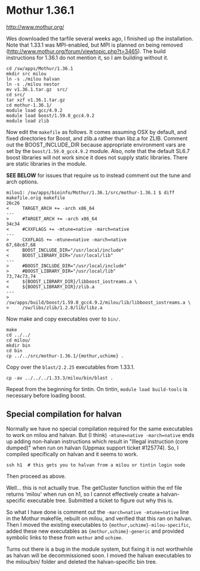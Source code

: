 Mothur 1.36.1
=============

<http://www.mothur.org/>

Wes downloaded the tarfile several weeks ago, I finished up the installation.
Note that 1.33.1 was MPI-enabled, but MPI is planned on being removed
(<http://www.mothur.org/forum/viewtopic.php?t=3465>).  The build instructions
for 1.36.1 do not mention it, so I am building without it.

    cd /sw/apps/Mothur/1.36.1
    mkdir src milou
    ln -s ./milou halvan
    ln -s ./milou nestor
    mv v1.36.1.tar.gz  src/
    cd src/
    tar xzf v1.36.1.tar.gz 
    cd mothur-1.36.1/
    module load gcc/4.9.2
    module load boost/1.59.0_gcc4.9.2
    module load zlib

Now edit the `makefile` as follows.  It comes assuming OSX by default, and
fixed directories for Boost, and zlib.a rather than libz.a for ZLIB.  Comment
out the BOOST_INCLUDE_DIR because appropriate environment vars are set by the
`boost/1.59.0_gcc4.9.2` module.  Also, note that the default SL6.7 boost
libraries will not work since it does not supply static libraries.  There are
static libraries in the module.

**SEE BELOW** for issues that require us to instead comment out the tune and
arch options.

````
milou1: /sw/apps/bioinfo/Mothur/1.36.1/src/mothur-1.36.1 $ diff makefile.orig makefile
26c26
<     TARGET_ARCH += -arch x86_64
---
>     #TARGET_ARCH += -arch x86_64
34c34
<     #CXXFLAGS += -mtune=native -march=native
---
>     CXXFLAGS += -mtune=native -march=native
67,68c67,68
<     BOOST_INCLUDE_DIR="/usr/local/include"
<     BOOST_LIBRARY_DIR="/usr/local/lib"
---
>     #BOOST_INCLUDE_DIR="/usr/local/include"
>     #BOOST_LIBRARY_DIR="/usr/local/lib"
73,74c73,74
<     ${BOOST_LIBRARY_DIR}/libboost_iostreams.a \
<     ${BOOST_LIBRARY_DIR}/zlib.a
---
>     /sw/apps/build/boost/1.59.0_gcc4.9.2/milou/lib/libboost_iostreams.a \
>     /sw/libs/zlib/1.2.8/lib/libz.a
````

Now make and copy executables over to `bin/`.

    make
    cd ../../
    cd milou/
    mkdir bin
    cd bin
    cp ../../src/mothur-1.36.1/{mothur,uchime} .

Copy over the `blast/2.2.25` executables from 1.33.1.

    cp -av ../../../1.33.3/milou/bin/blast .

Repeat from the beginning for tintin.  On tintin, `module load build-tools` is
necessary before loading boost.


Special compilation for halvan
------------------------------

Normally we have no special compilation required for the same executables to
work on milou and halvan.  But (I think) `-mtune=native -march=native` ends up
adding non-halvan instructions which result in "Illegal instruction (core
dumped)" when run on halvan (Uppmax support ticket #125774).  So, I compiled
specifically on halvan and it seems to work.

    ssh h1  # this gets you to halvan from a milou or tintin login node

Then proceed as above.

Well... this is not actually true.  The getCluster function within the mf file
returns 'milou' when run on h1, so I cannot effectively create a
halvan-specific executable tree.  Submitted a ticket to figure out why this is.

So what I have done is comment out the `-march=native -mtune=native` line in
the Mothur makefile, rebuilt on milou, and verified that this ran on halvan.
Then I moved the existing executables to `{mothur,uchime}-milou-specific`,
added these new executables as `{mothur,uchime}-generic` and provided symbolic
links to these from `mothur` and `uchime`.

Turns out there is a bug in the module system, but fixing it is not worthwhile
as halvan will be decommissioned soon.  I moved the halvan executables to the
milou/bin/ folder and deleted the halvan-specific bin tree.

